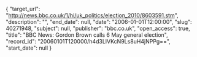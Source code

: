 {
  "target_url": "http://news.bbc.co.uk/1/hi/uk_politics/election_2010/8603591.stm", 
  "description": "", 
  "end_date": null, 
  "date": "2006-01-01T12:00:00", 
  "slug": 40271948, 
  "subject": null, 
  "publisher": "bbc.co.uk", 
  "open_access": true, 
  "title": "BBC News: Gordon Brown calls 6 May general election", 
  "record_id": "20060101T120000/h4d3LIVKcN9Ls8uH4jNPPg==", 
  "start_date": null
}

